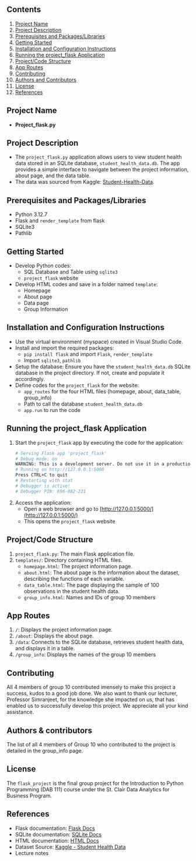## Contents
1. [Project Name](#project-name)
2. [Project Description](#project-description)
3. [Prerequisites and Packages/Libraries](#prerequisites-and-packageslibraries)
4. [Getting Started](#getting-started)
5. [Installation and Configuration Instructions](#installation-and-configuration-instructions)
6. [Running the project_flask Application](#running-the-project_flask-application)
7. [Project/Code Structure](#projectcode-structure)
8. [App Routes](#app-routes)
9. [Contributing](#contributing)
10. [Authors and Contributors](#authors-&-contributors)
12. [License](#license)
13. [References](#references)
## Project Name
- **Project_flask.py**
## Project Description
- The `project_flask.py` application allows users to view student health data stored in an SQLite database, `student_health_data.db`. The app provides a simple interface to navigate between the project information, about page, and the data table.
- The data was sourced from Kaggle: [Student-Health-Data](https://www.kaggle.com/datasets/ziya07/student-health-data).
## Prerequisites and Packages/Libraries
- Python 3.12.7
- Flask and `render_template` from flask
- SQLite3
- Pathlib
## Getting Started
- Develop Python codes:
  - SQL Database and Table using `sqlite3`
  - `project_flask` website
- Develop HTML codes and save in a folder named `template`:
  - Homepage
  - About page
  - Data page
  - Group Information
## Installation and Configuration Instructions
- Use the virtual environment (myspace) created in Visual Studio Code.
- Install and import the required packages:
  - `pip install flask` and import `Flask`, `render_template`
  - Import `sqlite3`, `pathlib`
- Setup the database: Ensure you have the `student_health_data.db` SQLite database in the project directory. If not, create and populate it accordingly.
- Define codes for the `project_flask` for the website:
  - `app_routes` for the four HTML files (homepage, about, data_table, group_info)
  - Path to call the database `student_health_data.db`
  - `app.run` to run the code
## Running the project_flask Application
1. Start the `project_flask` app by executing the code for the application:
    ```bash
    # Serving Flask app 'project_flask'
    # Debug mode: on
    WARNING: This is a development server. Do not use it in a production deployment. Use a production WSGI server instead.
    # Running on http://127.0.0.1:5000
    Press CTRL+C to quit
    # Restarting with stat
    # Debugger is active!
    # Debugger PIN: 696-082-221
    ```
2. Access the application:
    - Open a web browser and go to [http://127.0.0.1:5000/](http://127.0.0.1:5000/)
    - This opens the `project_flask` website
## Project/Code Structure
1. `project_flask.py`: The main Flask application file.
2. `templates/`: Directory containing HTML files.
   - `homepage.html`: The project information page.
   - `about.html`: The about page is the information about the dataset, describing the functions of each variable.
   - `data_table.html`: The page displaying the sample of 100 observations in the student health data.
   - `group_info.html`: Names and IDs of group 10 members
## App Routes
1. `/`: Displays the project information page.
2. `/about`: Displays the about page.
3. `/data`: Connects to the SQLite database, retrieves student health data, and displays it in a table.
4. `/group_info`: Displays the names of the group 10 members
## Contributing
All 4 members of group 10 contributed imensely to make this project a success, kudos to a good job done.
We also want to thank our lecturer, Professor Simranjeet, for the knowledge she impacted on us, that has enabled us to successfully develop this project. We appreciate all your kind assistance. 
## Authors & contributors
The list of all 4 members of Group 10 who contributed to the project is detailed in the group_info page.
## License
The `flask_project` is the final group project for the Introduction to Python Programming (DAB 111) course under the St. Clair Data Analytics for Business Program.
## References
- Flask documentation: [Flask Docs](https://flask.palletsprojects.com/)
- SQLite documentation: [SQLite Docs](https://www.sqlite.org/docs.html)
- HTML documentation: [HTML Docs](https://www.w3schools.com/html/)
- Dataset Source: [Kaggle - Student Health Data](https://www.kaggle.com/datasets/ziya07/student-health-data)
- Lecture notes
